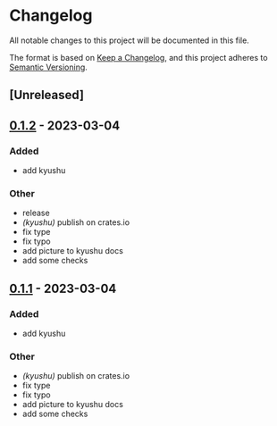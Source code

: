 # Changelog
All notable changes to this project will be documented in this file.

The format is based on [Keep a Changelog](https://keepachangelog.com/en/1.0.0/),
and this project adheres to [Semantic Versioning](https://semver.org/spec/v2.0.0.html).

## [Unreleased]

## [0.1.2](https://github.com/amirography/soapberry/compare/kyushu-v0.1.1...kyushu-v0.1.2) - 2023-03-04

### Added
- add kyushu

### Other
- release
- *(kyushu)* publish on crates.io
- fix type
- fix typo
- add picture to kyushu docs
- add some checks

## [0.1.1](https://github.com/amirography/soapberry/compare/kyushu-v0.1.0...kyushu-v0.1.1) - 2023-03-04

### Added
- add kyushu

### Other
- *(kyushu)* publish on crates.io
- fix type
- fix typo
- add picture to kyushu docs
- add some checks
